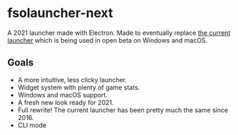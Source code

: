 # fsolauncher-next
A 2021 launcher made with Electron. 
Made to eventually replace [the current launcher](https://github.com/ItsSim/fsolauncher) which is being used in open beta on Windows and macOS.

## Goals
* A more intuitive, less clicky launcher.
* Widget system with plenty of game stats.
* Windows and macOS support.
* A fresh new look ready for 2021.
* Full rewrite! The current launcher has been pretty much the same since 2016.
* CLI mode
